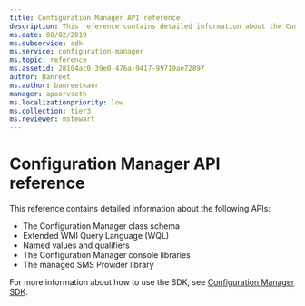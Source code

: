 ```yaml
---
title: Configuration Manager API reference
description: This reference contains detailed information about the Configuration Manager class schema, the Extended WMI Query Language (WQL), Named values and qualifiers, the Configuration Manager console libraries, and the managed SMS Provider library.
ms.date: 08/02/2019
ms.subservice: sdk
ms.service: configuration-manager
ms.topic: reference
ms.assetid: 28104ac0-39e0-476a-9417-99719ae72897
author: Banreet
ms.author: banreetkaur
manager: apoorvseth
ms.localizationpriority: low
ms.collection: tier3
ms.reviewer: mstewart
---
```


# Configuration Manager API reference

This reference contains detailed information about the following APIs:

- The Configuration Manager class schema
- Extended WMI Query Language (WQL)
- Named values and qualifiers
- The Configuration Manager console libraries
- The managed SMS Provider library

For more information about how to use the SDK, see [Configuration Manager SDK](../core/misc/system-center-configuration-manager-sdk.md).

